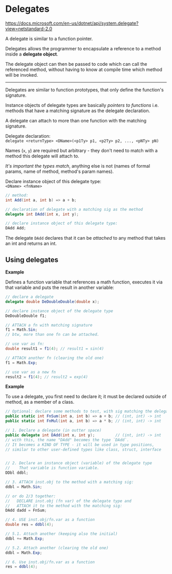 # Delegates

https://docs.microsoft.com/en-us/dotnet/api/system.delegate?view=netstandard-2.0

A delegate is similar to a function pointer. 

Delegates allows the programmer to encapsulate a reference to a method inside a **delegate object**.

The delegate object can then be passed to code which can call the referenced method, without having to know at compile time which method will be invoked.



---

Delegates are similar to function prototypes, that only define the function's signature.

Instance objects of delegate types are basically *pointers to functions* i.e. 
methods that have a matching signature as the delegate declaration.

A delegate can attach to more than one function with the matching signature.

Delegate declaration:     
`delegate <returnType> <DName>(<p1Ty> p1, <p2Ty> p2, ..., <pNTy> pN)`

Names (`x`, `y`) are required but arbitrary - they don't need to match with a method this delegate will attach to.

*It's important the types match*, anything else is not (names of formal params, name of method, method's param names).

Declare instance object of this delegate type:    
`<DName> <fnName>`

```cs
// method:
int Add(int a, int b) => a + b;

// declaration of delegate with a matching sig as the method
delegate int DAdd(int x, int y);

// declare instance object of this delegate type:
DAdd Add;
```

The delegate `DAdd` declares that it can be _attached_ to any method that takes an int and returns an int. 


## Using delegates

**Example**

Defines a function variable that references a math function, executes it via that variable and puts the result in another variable:

```cs
// declare a delegate
delegate double DeDoubleDouble(double x);

// declare instance object of the delegate type
DeDoubleDouble f1;

// ATTACH a fn with matching signature
f1 = Math.Sin;
// btw, more than one fn can be attached.

// use var as fn:
double result1 = f1(4); // result1 = sin(4)

// ATTACH another fn (clearing the old one)
f1 = Math.Exp;

// use var as a new fn
result2 = f1(4); // result2 = exp(4) 
```



**Example**

To use a delegate, you first need to declare it; it must be declared outside of method, as a member of a class.


```cs
// Optional: declare some methods to test, with sig matching the delegate sig:
public static int FnSum(int a, int b) => a + b; // (int, int) -> int
public static int FnMul(int a, int b) => a * b; // (int, int) -> int

// 1. Declare a delegate (in outter space)
public delegate int DAdd(int x, int y);         // (int, int) -> int
// with this, the name "DAdd" becomes the type `DAdd`.
// It becomes a KIND OF TYPE - it will be used in type positions,
// similar to other user-defined types like class, struct, interface


// 2. Declare an instance object (variable) of the delegate type
//    That variable is function variable.
DDbl ddbl;

// 3. ATTACH inst.obj to the method with a matching sig:
ddbl = Math.Sin;

// or do 2/3 together:
//   DECLARE inst.obj (fn var) of the delegate type and
//   ATTACH it to the method with the matching sig:
DAdd dadd = FnSum;

// 4. USE inst.obj/fn.var as a function
double res = ddbl(4);

// 5.1. Attach another (keeping also the initial)
ddbl += Math.Exp;

// 5.2. Attach another (clearing the old one)
ddbl = Math.Exp;

// 6. Use inst.obj/fn.var as a function
res = ddbl(4);
```


